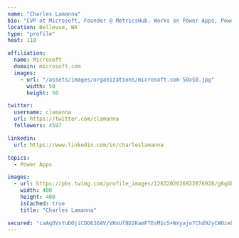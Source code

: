 ```yaml
---
name: "Charles Lamanna"
bio: "CVP at Microsoft, Founder @ MetricsHub. Works on Power Apps, Power Automate, Power Virtual Agent, Common Data Service and Dynamics 365."
location: Bellevue, WA
type: "profile"
heat: 118

affiliation:
  name: Microsoft
  domain: microsoft.com
  images:
    - url: "/assets/images/organizations/microsoft.com-50x50.jpg"
      width: 50
      height: 50

twitter:
  username: clamanna
  url: https://twitter.com/clamanna
  followers: 4597

linkedin:
  url: https://www.linkedin.com/in/charleslamanna

topics:
  - Power Apps

images:
  - url: https://pbs.twimg.com/profile_images/1263202626922876928/g6qGbHZ-_400x400.jpg
    width: 400
    height: 400
    isCached: true
    title: "Charles Lamanna"

secured: "caAqOVsYuDOjiCDO636AV/VHxUf8D2KamFTEsM1cS+Wxyajo7Chd92yCWOzebmvK+UGuBLvuKVkaCUiAzgv53toWKLmTUDw1m7Ah/9BZrXeBFhxiGbzJqQwYikdqYuUHGAQSgKUmLKqfATbvIpiCUtPsp5oQfUDdbdgsoLVOFl7kIfteyq69U59NUoghZY/l0GHAro7kBlL3MIW/gStUplkX0StAOl8YYlGd3QOLpdJRV6kpc6cEwsbFli2ChzegmQn1kRRb03RiXbyUYk4EGUPQEULky3+lf/FwSVkiU6lFrhlf64Lx/7XolR8zp/0tSHQO5Cl+uo1Kir9aHkDROao9pcu1eeu5QooHhf0QGSRWOFQbb8+pWz7uVM+a8dApWAxhFG6qSWSya1bZivLgTG4o5MFeSwY1f+bYeAYRFjw=;n4W1IFO2vYvnYWojsxedMA=="
---
```


